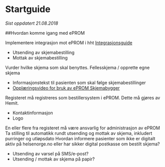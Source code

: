 # Startguide

*Sist oppdatert 21.08.2018*

##Hvordan komme igang med ePROM

Implementere integrasjon mot ePROM i hht [Integrasjonsguide](Integrasjonsguide)
-	Utsending av skjemabestilling
-	Mottak av skjemabestilling

Vurder hvilke skjema som skal benyttes. Fellesskjema / opprette egne skjema
-	Informasjonstekst til pasienten som skal følge skjemabestillinger
- [Opplæringsvideo for bruk av ePROM Skjemabygger](https://youtu.be/3vMOpnLnQ80)

Registeret må registreres som bestillersystem i ePROM. Dette må gjøres av Hemit.
-	Kontaktinformasjon
-	Logo

En eller flere fra registeret må være ansvarlig for administrasjon av ePROM
Ta stilling til automatikk rundt utsending og mottak av skjema, inkludert purringer og utløpsdato
Hvordan informere pasienter som ikke er digitalt aktiv på helsenorge.no eller har sikker digital postkasse om bestilt skjema?
-	Utsending av varsel på SMS/e-post?
-	Utsending / mottak av skjema på papir?
